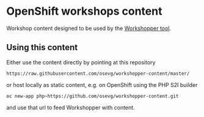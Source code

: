 # OpenShift workshops content

Workshop content designed to be used by the [Workshopper tool](https://github.com/osevg/workshopper).

## Using this content

Either use the content directly by pointing at this repository

```
https://raw.githubusercontent.com/osevg/workshopper-content/master/
```

or host locally as static content, e.g. on OpenShift using the PHP S2I builder

```
oc new-app php~https://github.com/osevg/workshopper-content.git
```

and use that url to feed Workshopper with content.
